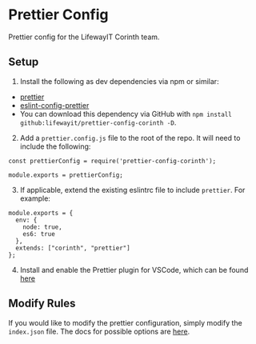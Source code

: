 # Prettier Config

Prettier config for the LifewayIT Corinth team.

## Setup

1. Install the following as dev dependencies via npm or similar:

- [prettier](https://github.com/prettier/prettier)
- [eslint-config-prettier](https://github.com/prettier/eslint-config-prettier)
- You can download this dependency via GitHub with `npm install github:lifewayit/prettier-config-corinth -D`.

2. Add a `prettier.config.js` file to the root of the repo. It will need to include the following:

```
const prettierConfig = require('prettier-config-corinth');

module.exports = prettierConfig;
```

3. If applicable, extend the existing eslintrc file to include `prettier`. For example:

```
module.exports = {
  env: {
    node: true,
    es6: true
  },
  extends: ["corinth", "prettier"]
};
```

4. Install and enable the Prettier plugin for VSCode, which can be found [here](https://marketplace.visualstudio.com/items?itemName=esbenp.prettier-vscode)

## Modify Rules

If you would like to modify the prettier configuration, simply modify the `index.json` file. The docs for possible options are [here](https://prettier.io/docs/en/options.html).
